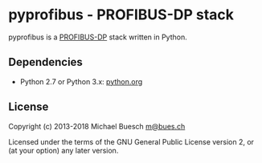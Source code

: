 pyprofibus - PROFIBUS-DP stack
==============================

pyprofibus is a [PROFIBUS-DP](https://en.wikipedia.org/wiki/Profibus)
stack written in Python.

Dependencies
------------

* Python 2.7 or Python 3.x: [python.org](https://www.python.org/)

License
-------
Copyright (c) 2013-2018 Michael Buesch <m@bues.ch>

Licensed under the terms of the GNU General Public License version 2,
or (at your option) any later version.
